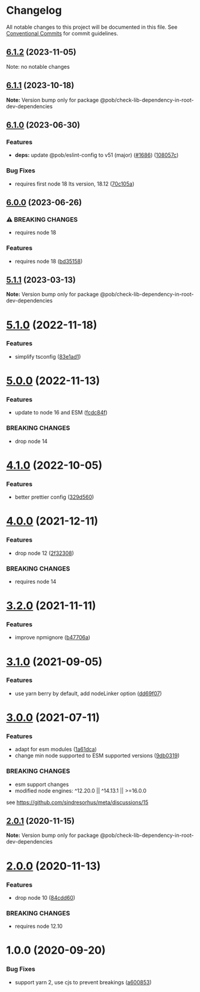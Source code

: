 # Changelog

All notable changes to this project will be documented in this file.
See [Conventional Commits](https://conventionalcommits.org) for commit guidelines.

## [6.1.2](https://github.com/christophehurpeau/pob/compare/@pob/check-lib-dependency-in-root-dev-dependencies@6.1.1...@pob/check-lib-dependency-in-root-dev-dependencies@6.1.2) (2023-11-05)

Note: no notable changes




## [6.1.1](https://github.com/christophehurpeau/pob/compare/@pob/check-lib-dependency-in-root-dev-dependencies@6.1.0...@pob/check-lib-dependency-in-root-dev-dependencies@6.1.1) (2023-10-18)

**Note:** Version bump only for package @pob/check-lib-dependency-in-root-dev-dependencies





## [6.1.0](https://github.com/christophehurpeau/pob/compare/@pob/check-lib-dependency-in-root-dev-dependencies@6.0.0...@pob/check-lib-dependency-in-root-dev-dependencies@6.1.0) (2023-06-30)


### Features

* **deps:** update @pob/eslint-config to v51 (major) ([#1686](https://github.com/christophehurpeau/pob/issues/1686)) ([108057c](https://github.com/christophehurpeau/pob/commit/108057c620330ca0c86ffe4af49a25cddb571acf))


### Bug Fixes

* requires first node 18 lts version, 18.12 ([70c105a](https://github.com/christophehurpeau/pob/commit/70c105a72a328498dd20804ade6f1622b4430835))



## [6.0.0](https://github.com/christophehurpeau/pob/compare/@pob/check-lib-dependency-in-root-dev-dependencies@5.1.1...@pob/check-lib-dependency-in-root-dev-dependencies@6.0.0) (2023-06-26)


### ⚠ BREAKING CHANGES

* requires node 18

### Features

* requires node 18 ([bd35158](https://github.com/christophehurpeau/pob/commit/bd351582c2c3977d8d22c15b831e277acc97a00e))



## [5.1.1](https://github.com/christophehurpeau/pob/compare/@pob/check-lib-dependency-in-root-dev-dependencies@5.1.0...@pob/check-lib-dependency-in-root-dev-dependencies@5.1.1) (2023-03-13)

**Note:** Version bump only for package @pob/check-lib-dependency-in-root-dev-dependencies





# [5.1.0](https://github.com/christophehurpeau/pob/compare/@pob/check-lib-dependency-in-root-dev-dependencies@5.0.0...@pob/check-lib-dependency-in-root-dev-dependencies@5.1.0) (2022-11-18)


### Features

* simplify tsconfig ([83e1ad1](https://github.com/christophehurpeau/pob/commit/83e1ad11dac522c93821fb91dc1b2ccdebd0be16))





# [5.0.0](https://github.com/christophehurpeau/pob/compare/@pob/check-lib-dependency-in-root-dev-dependencies@4.1.0...@pob/check-lib-dependency-in-root-dev-dependencies@5.0.0) (2022-11-13)


### Features

* update to node 16 and ESM ([fcdc84f](https://github.com/christophehurpeau/pob/commit/fcdc84f423ac27fd6324b673b9da340b0d22a738))


### BREAKING CHANGES

* drop node 14





# [4.1.0](https://github.com/christophehurpeau/pob/compare/@pob/check-lib-dependency-in-root-dev-dependencies@4.0.0...@pob/check-lib-dependency-in-root-dev-dependencies@4.1.0) (2022-10-05)


### Features

* better prettier config ([329d560](https://github.com/christophehurpeau/pob/commit/329d560594cade521e35a6f3237888db49f67b87))





# [4.0.0](https://github.com/christophehurpeau/pob/compare/@pob/check-lib-dependency-in-root-dev-dependencies@3.2.0...@pob/check-lib-dependency-in-root-dev-dependencies@4.0.0) (2021-12-11)


### Features

* drop node 12 ([2f32308](https://github.com/christophehurpeau/pob/commit/2f32308b06ca74d0deb3355707e3082fa73e25dc))


### BREAKING CHANGES

* requires node 14





# [3.2.0](https://github.com/christophehurpeau/pob/compare/@pob/check-lib-dependency-in-root-dev-dependencies@3.1.0...@pob/check-lib-dependency-in-root-dev-dependencies@3.2.0) (2021-11-11)


### Features

* improve npmignore ([b47706a](https://github.com/christophehurpeau/pob/commit/b47706af4f9be4f8103ec1306879bbd0a6989e6b))





# [3.1.0](https://github.com/christophehurpeau/pob/compare/@pob/check-lib-dependency-in-root-dev-dependencies@3.0.0...@pob/check-lib-dependency-in-root-dev-dependencies@3.1.0) (2021-09-05)


### Features

* use yarn berry by default, add nodeLinker option ([dd69f07](https://github.com/christophehurpeau/pob/commit/dd69f07bea029aff1c3a5f1d22f5981cbbee3539))





# [3.0.0](https://github.com/christophehurpeau/pob/compare/@pob/check-lib-dependency-in-root-dev-dependencies@2.0.1...@pob/check-lib-dependency-in-root-dev-dependencies@3.0.0) (2021-07-11)


### Features

* adapt for esm modules ([1a61dca](https://github.com/christophehurpeau/pob/commit/1a61dcafefd4f00e4ea98b75fce0404bf2fa6460))
* change min node supported to ESM supported versions ([9db0319](https://github.com/christophehurpeau/pob/commit/9db031908e73eb08863685f428043dc17b3f08c2))


### BREAKING CHANGES

* esm support changes
* modified node engines: ^12.20.0 || ^14.13.1 || >=16.0.0

see https://github.com/sindresorhus/meta/discussions/15





## [2.0.1](https://github.com/christophehurpeau/pob/compare/@pob/check-lib-dependency-in-root-dev-dependencies@2.0.0...@pob/check-lib-dependency-in-root-dev-dependencies@2.0.1) (2020-11-15)

**Note:** Version bump only for package @pob/check-lib-dependency-in-root-dev-dependencies





# [2.0.0](https://github.com/christophehurpeau/pob/compare/@pob/check-lib-dependency-in-root-dev-dependencies@1.0.0...@pob/check-lib-dependency-in-root-dev-dependencies@2.0.0) (2020-11-13)


### Features

* drop node 10 ([84cdd60](https://github.com/christophehurpeau/pob/commit/84cdd609edf105ca89692d913d5f363deb747ae1))


### BREAKING CHANGES

* requires node 12.10





# 1.0.0 (2020-09-20)


### Bug Fixes

* support yarn 2, use cjs to prevent breakings ([a600853](https://github.com/christophehurpeau/pob/commit/a600853354201025dde61a5e9fc61d901e8e23b2))
